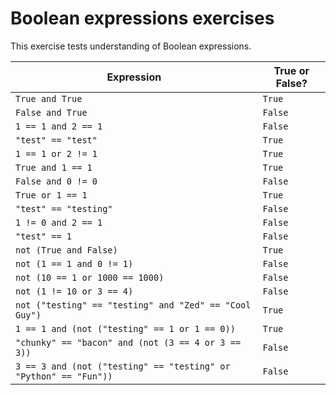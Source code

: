 # Boolean expressions exercises

This exercise tests understanding of Boolean expressions.

| Expression | True or False? |
| --- | --- |
| `True and True` | `True` |
| `False and True` | `False` |
| `1 == 1 and 2 == 1` | `False` |
| `"test" == "test"` | `True` |
| `1 == 1 or 2 != 1` | `True` |
| `True and 1 == 1` | `True` |
| `False and 0 != 0` | `False` |
| `True or 1 == 1` | `True` |
| `"test" == "testing"` | `False` |
| `1 != 0 and 2 == 1` | `False` |
| `"test" == 1` | `False` |
| `not (True and False)` | `True` |
| `not (1 == 1 and 0 != 1)` | `False` |
| `not (10 == 1 or 1000 == 1000)` | `False` |
| `not (1 != 10 or 3 == 4)` | `False` |
| `not ("testing" == "testing" and "Zed" == "Cool Guy")` | `True` |
| `1 == 1 and (not ("testing" == 1 or 1 == 0))` | `True` |
| `"chunky" == "bacon" and (not (3 == 4 or 3 == 3))` | `False` |
| `3 == 3 and (not ("testing" == "testing" or "Python" == "Fun"))` | `False` |
